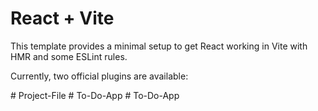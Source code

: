 # React + Vite

This template provides a minimal setup to get React working in Vite with HMR and some ESLint rules.

Currently, two official plugins are available:

#   P r o j e c t - F i l e 
 
 
#   T o - D o - A p p  
 #   T o - D o - A p p  
 